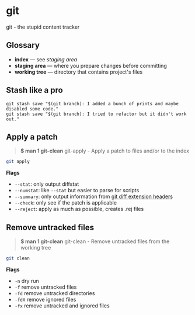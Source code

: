 # git

git - the stupid content tracker

## Glossary

- **index** — see _staging area_
- **staging area** — where you prepare changes before committing
- **working tree** — directory that contains project's files

## Stash like a pro

```
git stash save "$(git branch): I added a bunch of prints and maybe disabled some code."
git stash save "$(git branch): I tried to refactor but it didn't work out."
```

## Apply a patch

> **$ man 1 git-clean**
> git-apply - Apply a patch to files and/or to the index

```bash
git apply
```

**Flags**
- `--stat`: only output diffstat
- `--numstat`: like `--stat` but easier to parse for scripts
- `--summary`: only output information from <abbr title="Stuff like `diff --git a/file1 b/file1`, `@@ -l,s +l,s @@`, etc">git diff extension headers</abbr>
- `--check`: only see if the patch is applicable
- `--reject`: apply as much as possible, creates .rej files


## Remove untracked files

> **$ man 1 git-clean**
> git-clean - Remove untracked files from the working tree

```bash
git clean
```

**Flags**
- `-n` dry run
- `-f` remove untracked files
- `-fd` remove untracked directories
- `-fdX` remove ignored files
- `-fx` remove untracked and ignored files